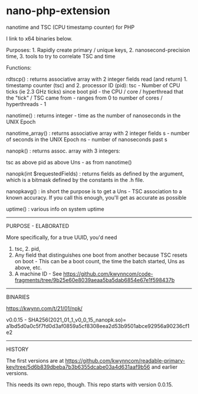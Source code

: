 # nano-php-extension
nanotime and TSC (CPU timestamp counter) for PHP

I link to x64 binaries below.

Purposes: 1. Rapidly create primary / unique keys, 2. nanosecond-precision time, 3. tools to try to correlate TSC and time

Functions:

rdtscp() : returns associative array with 2 integer fields
    read (and return) 1. timestamp counter (tsc) and 2. processor ID (pid):
tsc - Number of CPU ticks (ie 2.3 GHz ticks) since boot
pid - the CPU / core / hyperthread that the "tick" / TSC came from - ranges from 0 to number of cores / hyperthreads - 1

nanotime() : returns integer - time as the number of nanoseconds in the UNIX Epoch

nanotime_array() : returns associative array with 2 integer fields
s  - number of seconds in the UNIX Epoch
ns - number of nanoseconds past s

nanopk() : returns assoc. array with 3 integers:

tsc as above
pid as above
Uns - as from nanotime()

nanopk(int $requestedFields) :  returns fields as defined by the argument, which is a bitmask defined by the constants in the .h file. 

nanopkavg() : in short the purpose is to get a Uns - TSC association to a known accuracy.  If you call this enough, you'll get 
    as accurate as possible


uptime() : various info on system uptime

**********
PURPOSE - ELABORATED

More specifically, for a true UUID, you'd need 

1. tsc, 2. pid, 
3. Any field that distinguishes one boot from another because TSC resets on boot - This can be a boot count, the time the batch started, Uns as above, etc.
4. A machine ID - See https://github.com/kwynncom/code-fragments/tree/9b25e60e8039aeaa5ba5dab6854e67e1f598437b
****************
BINARIES

https://kwynn.com/t/21/01/npk/

v0.0.15 - SHA256(2021_01_1_v0_0_15_nanopk.so)= a1bd5d0a0c5f7fd0d3af0859a5cf8308eea2d53b9501abce92956a90236cf1e2

*******
HISTORY

The first versions are at https://github.com/kwynncom/readable-primary-key/tree/5d6b839dbeba7b3b6355dcabe03a4d631aaf9b56  and earlier versions.

This needs its own repo, though.  This repo starts with version 0.0.15.

